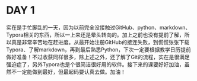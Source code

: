 # **DAY 1**

​		实在是手忙脚乱的一天，因为以前完全没接触过GitHub、python、markdown、Typora相关的东西，所以一上来还是晕头转向的。加上之前也没有提前了解，所以真是非常辛苦地在赶进度。从最开始注册GitHub的接连失败，到慌慌张张下载Typora、了解markdown，再到最后熟悉Python，下次一定要根据教学日历提前做好准备！不过收获同样很多，除上述之外，还了解了Git的流程，实在是很满足强迫症了，另外Typora也是个很简洁很好用的软件。接下来的课要好好加油，虽然不一定能做到最好，但最起码要认真去做。加油！